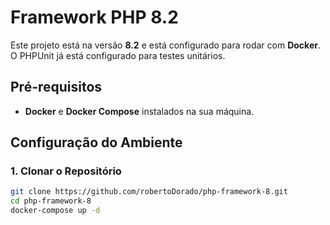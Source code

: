 # Framework PHP 8.2

Este projeto está na versão **8.2** e está configurado para rodar com **Docker**. O PHPUnit já está configurado para testes unitários.

## Pré-requisitos

- **Docker** e **Docker Compose** instalados na sua máquina.

## Configuração do Ambiente

### 1. Clonar o Repositório

```bash
git clone https://github.com/robertoDorado/php-framework-8.git
cd php-framework-8
docker-compose up -d